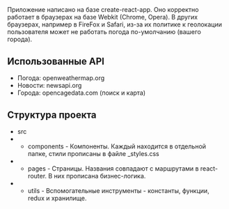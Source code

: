 ## 

Приложение написано на базе create-react-app. 
Оно корректно работает в браузерах на базе Webkit (Chrome, Opera). В других браузерах, например в FireFox и Safari, из-за их политике к геолокации пользователя может не работать погода по-умолчанию (вашего города).

## Использованные API

- Погода: openweathermap.org
- Новости: newsapi.org
- Города: opencagedata.com (поиск и карта)

## Структура проекта

- src
- - components - Компоненты. Каждый находится в отдельной папке, стили прописаны в файле _styles.css
- - pages - Страницы. Названия совпадают с маршрутами в react-router. В них прописана бизнес-логика.
- - utils - Вспомогательные инструменты - константы, функции, redux и хранилище. 
